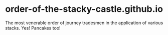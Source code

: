 # order-of-the-stacky-castle.github.io
The most venerable order of journey tradesmen in the application of various stacks.  Yes!  Pancakes too!
